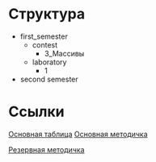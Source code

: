 # Структура

- first_semester
	- contest
		- 3_Массивы
	- laboratory
		- 1
- second semester

# Ссылки

[Основная таблица](https://docs.google.com/spreadsheets/d/1nFfP2ZsE2wy0FQ6EKdlkVzzaCznxc2w2ZfUiZ58dlGI/edit?usp=sharing)
[Основная методичка](https://drive.google.com/file/d/1VyxIst36SjI7d_lru8JjJz4Bwe9xmKh5/view?usp=drive_link)

[Резервная методичка](https://drive.google.com/file/d/1cJSAanPDEboEj4c3KjPR_j-N-2l_k7x0/view?usp=sharing)
